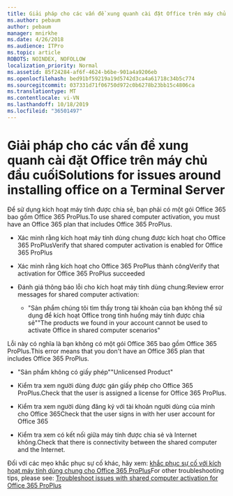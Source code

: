 ```yaml
---
title: Giải pháp cho các vấn đề xung quanh cài đặt Office trên máy chủ đầu cuối
ms.author: pebaum
author: pebaum
manager: mnirkhe
ms.date: 4/26/2018
ms.audience: ITPro
ms.topic: article
ROBOTS: NOINDEX, NOFOLLOW
localization_priority: Normal
ms.assetid: 85f24284-af6f-4624-b6be-901a4a9206eb
ms.openlocfilehash: bed91bf59219a19d5742d3ca4a61718c34b5c774
ms.sourcegitcommit: 037331d71f06750d972c0b6278b23bb15c4806ca
ms.translationtype: MT
ms.contentlocale: vi-VN
ms.lasthandoff: 10/18/2019
ms.locfileid: "36501497"
---
```

# <a name="solutions-for-issues-around-installing-office-on-a-terminal-server"></a><span data-ttu-id="c4d2e-102">Giải pháp cho các vấn đề xung quanh cài đặt Office trên máy chủ đầu cuối</span><span class="sxs-lookup"><span data-stu-id="c4d2e-102">Solutions for issues around installing office on a Terminal Server</span></span>

<span data-ttu-id="c4d2e-103">Để sử dụng kích hoạt máy tính được chia sẻ, bạn phải có một gói Office 365 bao gồm Office 365 ProPlus.</span><span class="sxs-lookup"><span data-stu-id="c4d2e-103">To use shared computer activation, you must have an Office 365 plan that includes Office 365 ProPlus.</span></span>
  
- <span data-ttu-id="c4d2e-104">Xác minh rằng kích hoạt máy tính dùng chung được kích hoạt cho Office 365 ProPlus</span><span class="sxs-lookup"><span data-stu-id="c4d2e-104">Verify that shared computer activation is enabled for Office 365 ProPlus</span></span>
    
- <span data-ttu-id="c4d2e-105">Xác minh rằng kích hoạt cho Office 365 ProPlus thành công</span><span class="sxs-lookup"><span data-stu-id="c4d2e-105">Verify that activation for Office 365 ProPlus succeeded</span></span>
    
- <span data-ttu-id="c4d2e-106">Đánh giá thông báo lỗi cho kích hoạt máy tính dùng chung:</span><span class="sxs-lookup"><span data-stu-id="c4d2e-106">Review error messages for shared computer activation:</span></span>
    
  - <span data-ttu-id="c4d2e-107">"Sản phẩm chúng tôi tìm thấy trong tài khoản của bạn không thể sử dụng để kích hoạt Office trong tình huống máy tính được chia sẻ"</span><span class="sxs-lookup"><span data-stu-id="c4d2e-107">"The products we found in your account cannot be used to activate Office in shared computer scenarios"</span></span>
  
<span data-ttu-id="c4d2e-108">Lỗi này có nghĩa là bạn không có một gói Office 365 bao gồm Office 365 ProPlus.</span><span class="sxs-lookup"><span data-stu-id="c4d2e-108">This error means that you don't have an Office 365 plan that includes Office 365 ProPlus.</span></span>
    
  - <span data-ttu-id="c4d2e-109">"Sản phẩm không có giấy phép"</span><span class="sxs-lookup"><span data-stu-id="c4d2e-109">"Unlicensed Product"</span></span>
    
  - <span data-ttu-id="c4d2e-110">Kiểm tra xem người dùng được gán giấy phép cho Office 365 ProPlus.</span><span class="sxs-lookup"><span data-stu-id="c4d2e-110">Check that the user is assigned a license for Office 365 ProPlus.</span></span>
    
  - <span data-ttu-id="c4d2e-111">Kiểm tra xem người dùng đăng ký với tài khoản người dùng của mình cho Office 365</span><span class="sxs-lookup"><span data-stu-id="c4d2e-111">Check that the user signs in with her user account for Office 365</span></span>
    
  - <span data-ttu-id="c4d2e-112">Kiểm tra xem có kết nối giữa máy tính được chia sẻ và Internet không.</span><span class="sxs-lookup"><span data-stu-id="c4d2e-112">Check that there is connectivity between the shared computer and the Internet.</span></span>
    
<span data-ttu-id="c4d2e-113">Đối với các mẹo khắc phục sự cố khác, hãy xem: [khắc phục sự cố với kích hoạt máy tính dùng chung cho Office 365 ProPlus](https://docs.microsoft.com/DeployOffice/troubleshoot-issues-with-shared-computer-activation-for-office-365-proplus)</span><span class="sxs-lookup"><span data-stu-id="c4d2e-113">For other troubleshooting tips, please see: [Troubleshoot issues with shared computer activation for Office 365 ProPlus](https://docs.microsoft.com/DeployOffice/troubleshoot-issues-with-shared-computer-activation-for-office-365-proplus)</span></span>
  

